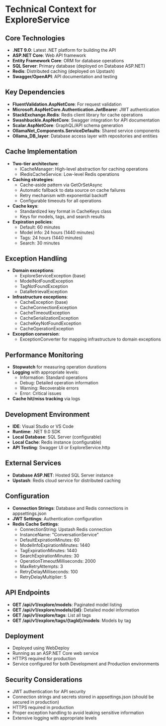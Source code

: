 # Technical Context for ExploreService

## Core Technologies
- **.NET 9.0**: Latest .NET platform for building the API
- **ASP.NET Core**: Web API framework
- **Entity Framework Core**: ORM for database operations
- **SQL Server**: Primary database (deployed on Database ASP.NET)
- **Redis**: Distributed caching (deployed on Upstash)
- **Swagger/OpenAPI**: API documentation and testing

## Key Dependencies
- **FluentValidation.AspNetCore**: For request validation
- **Microsoft.AspNetCore.Authentication.JwtBearer**: JWT authentication
- **StackExchange.Redis**: Redis client library for cache operations
- **Swashbuckle.AspNetCore**: Swagger integration for API documentation
- **Scalar.AspNetCore**: GraphQL/API schema generation
- **OllamaNet_Components.ServiceDefaults**: Shared service components
- **Ollama_DB_layer**: Database access layer with repositories and entities

## Cache Implementation
- **Two-tier architecture**:
  - ICacheManager: High-level abstraction for caching operations
  - IRedisCacheService: Low-level Redis operations
- **Caching strategies**:
  - Cache-aside pattern via GetOrSetAsync
  - Automatic fallback to data source on cache failures
  - Retry mechanism with exponential backoff
  - Configurable timeouts for all operations
- **Cache keys**:
  - Standardized key format in CacheKeys class
  - Keys for models, tags, and search results
- **Expiration policies**:
  - Default: 60 minutes
  - Model info: 24 hours (1440 minutes)
  - Tags: 24 hours (1440 minutes)
  - Search: 30 minutes

## Exception Handling
- **Domain exceptions**:
  - ExploreServiceException (base)
  - ModelNotFoundException
  - TagNotFoundException
  - DataRetrievalException
- **Infrastructure exceptions**:
  - CacheException (base)
  - CacheConnectionException
  - CacheTimeoutException
  - CacheSerializationException
  - CacheKeyNotFoundException
  - CacheOperationException
- **Exception conversion**:
  - ExceptionConverter for mapping infrastructure to domain exceptions

## Performance Monitoring
- **Stopwatch** for measuring operation durations
- **Logging** with appropriate levels:
  - Information: Standard operations
  - Debug: Detailed operation information
  - Warning: Recoverable errors
  - Error: Critical issues
- **Cache hit/miss tracking** via logs

## Development Environment
- **IDE**: Visual Studio or VS Code
- **Runtime**: .NET 9.0 SDK
- **Local Database**: SQL Server (configurable)
- **Local Cache**: Redis instance (configurable)
- **API Testing**: Swagger UI or ExploreService.http

## External Services
- **Database ASP.NET**: Hosted SQL Server instance
- **Upstash**: Redis cloud service for distributed caching

## Configuration
- **Connection Strings**: Database and Redis connections in appsettings.json
- **JWT Settings**: Authentication configuration
- **Redis Cache Settings**:
  - ConnectionString: Upstash Redis connection
  - InstanceName: "ConversationService"
  - DefaultExpirationMinutes: 60
  - ModelInfoExpirationMinutes: 1440
  - TagExpirationMinutes: 1440
  - SearchExpirationMinutes: 30
  - OperationTimeoutMilliseconds: 2000
  - MaxRetryAttempts: 3
  - RetryDelayMilliseconds: 100
  - RetryDelayMultiplier: 5

## API Endpoints
- **GET /api/v1/explore/models**: Paginated model listing
- **GET /api/v1/explore/models/{id}**: Detailed model information
- **GET /api/v1/explore/tags**: List all tags
- **GET /api/v1/explore/tags/{tagId}/models**: Models by tag

## Deployment
- Deployed using WebDeploy
- Running as an ASP.NET Core web service
- HTTPS required for production
- Service configured for both Development and Production environments

## Security Considerations
- JWT authentication for API security
- Connection strings and secrets stored in appsettings.json (should be secured in production)
- HTTPS required in production
- Proper exception handling to avoid leaking sensitive information
- Extensive logging with appropriate levels